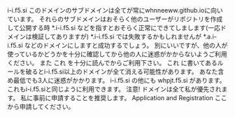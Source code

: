 i-i.f5.si
このドメインのサブドメインは全てが常にwhnneeww.github.ioに向いています。
それらのサブドメインはおそらく他のユーザーがリポジトリを作成して公開する時
*.i-i.f5.si
などを指すとおそらく正常にできてしまします(一応ドメインは検証してありますが)
*.i-i.f5.si
では失敗するかもしれませんが
*.a.i-i.f5.si
などのドメインにしますと成功するでしょう。
別にいいですが、他の人が使っているかどうかを十分に確認してから他の人に迷惑がかからないようご利用ください。
また
<a herf=https://ddns.kuku.lu/rule.php>これ</a>
を十分に読んでからご利用下さい。
<a herf=https://ddns.kuku.lu/rule.php>これ</a>
に書いてあるルールを破るとi-i.f5.si以上のドメインが全て消える可能性があります。
あなた含め最低でも3人に迷惑がかかります。
i-i.f5.si
の他にも
whpjt.f5.si
があります。これもi-i.f5.siと同じように利用できます。
注意!
ドメインは全て私が優先されます。
私に事前に申請することを推奨します。
<a herf=https://scratch.mit.edu/projects/1054266415/>Application and Registration</a>
ここから申請してください。
